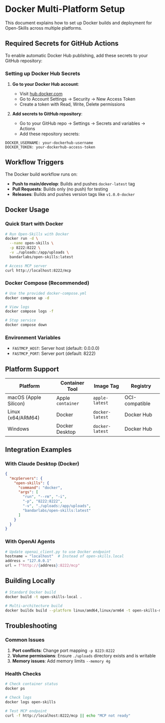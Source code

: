 # Docker Multi-Platform Setup

This document explains how to set up Docker builds and deployment for Open-Skills across multiple platforms.

## Required Secrets for GitHub Actions

To enable automatic Docker Hub publishing, add these secrets to your GitHub repository:

### Setting up Docker Hub Secrets

1. **Go to your Docker Hub account**:
   - Visit [hub.docker.com](https://hub.docker.com)
   - Go to Account Settings → Security → New Access Token
   - Create a token with Read, Write, Delete permissions

2. **Add secrets to GitHub repository**:
   - Go to your GitHub repo → Settings → Secrets and variables → Actions
   - Add these repository secrets:

```
DOCKER_USERNAME: your-dockerhub-username
DOCKER_TOKEN: your-dockerhub-access-token
```

## Workflow Triggers

The Docker build workflow runs on:
- **Push to main/develop**: Builds and pushes `docker-latest` tag
- **Pull Requests**: Builds only (no push) for testing
- **Releases**: Builds and pushes version tags like `v1.0.0-docker`

## Docker Usage

### Quick Start with Docker

```bash
# Run Open-Skills with Docker
docker run -d \
  --name open-skills \
  -p 8222:8222 \
  -v ./uploads:/app/uploads \
  bandarlabs/open-skills:latest

# Access MCP server
curl http://localhost:8222/mcp
```

### Docker Compose (Recommended)

```bash
# Use the provided docker-compose.yml
docker compose up -d

# View logs
docker compose logs -f

# Stop service
docker compose down
```

### Environment Variables

- `FASTMCP_HOST`: Server host (default: 0.0.0.0)
- `FASTMCP_PORT`: Server port (default: 8222)

## Platform Support

| Platform | Container Tool | Image Tag | Registry |
|----------|----------------|-----------|----------|
| macOS (Apple Silicon) | Apple `container` | `apple-latest` | OCI-compatible |
| Linux (x64/ARM64) | Docker | `docker-latest` | Docker Hub |
| Windows | Docker Desktop | `docker-latest` | Docker Hub |

## Integration Examples

### With Claude Desktop (Docker)
```json
{
  "mcpServers": {
    "open-skills": {
      "command": "docker",
      "args": [
        "run", "--rm", "-i",
        "-p", "8222:8222",
        "-v", "./uploads:/app/uploads",
        "bandarlabs/open-skills:latest"
      ]
    }
  }
}
```

### With OpenAI Agents
```python
# Update openai_client.py to use Docker endpoint
hostname = "localhost"  # Instead of open-skills.local
address = "127.0.0.1"
url = f"http://{address}:8222/mcp"
```

## Building Locally

```bash
# Standard Docker build
docker build -t open-skills-local .

# Multi-architecture build
docker buildx build --platform linux/amd64,linux/arm64 -t open-skills-multiarch .
```

## Troubleshooting

### Common Issues

1. **Port conflicts**: Change port mapping `-p 8223:8222`
2. **Volume permissions**: Ensure `./uploads` directory exists and is writable
3. **Memory issues**: Add memory limits `--memory 4g`

### Health Checks

```bash
# Check container status
docker ps

# Check logs
docker logs open-skills

# Test MCP endpoint
curl -f http://localhost:8222/mcp || echo "MCP not ready"
```